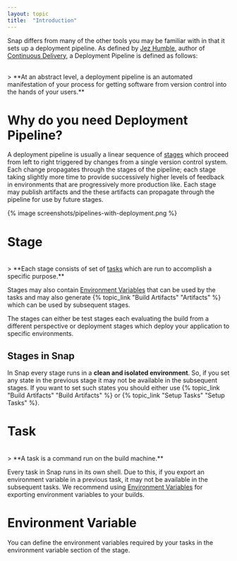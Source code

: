 ```yaml
---
layout: topic
title:  "Introduction"
---
```


Snap differs from many of the other tools you may be familiar with in that it sets up a deployment pipeline. As defined by <a href="http://jezhumble.net/">Jez Humble</a>, author of <a href="http://www.amazon.com/dp/0321601912?tag=contindelive-20">Continuous Delivery</a>, a Deployment Pipeline is defined as follows:

<br/>
> **At an abstract level, a deployment pipeline is an automated manifestation of your process for getting software from version control into the hands of your users.**

# Why do you need Deployment Pipeline?

A deployment pipeline is usually a linear sequence of <a href="/pipeline/#Stage">stages</a> which proceed from left to right triggered by changes from a single version control system. Each change propagates through the stages of the pipeline; each stage taking slightly more time to provide successively higher levels of feedback in environments that are progressively more production like. Each stage may publish artifacts and the these artifacts can propagate through the pipeline for use by future stages.

{% image screenshots/pipelines-with-deployment.png %}

# Stage

<br/>
> **Each stage consists of set of <a href="/pipeline/#Task">tasks</a> which are run to accomplish a specific purpose.**

<br/>

Stages may also contain <a href="/pipeline/#Environment-Variable">Environment Variables</a> that can be
used by the tasks and may also generate {% topic_link "Build Artifacts" "Artifacts" %} which can be used by subsequent stages.

The stages can either be test stages each evaluating the build from a different perspective or deployment
stages which deploy your application to specific environments.

## Stages in Snap

In Snap every stage runs in a **clean and isolated environment**. So, if you set any state in the previous stage it may not
be available in the subsequent stages. If you want to set such states you should either use {% topic_link "Build Artifacts" "Build Artifacts" %}
or {% topic_link "Setup Tasks" "Setup Tasks" %}.

# Task

<br/>
> **A task is a command run on the build machine.**

<br/>

Every task in Snap runs in its own shell. Due to this, if you export an environment variable in a previous task, it may not be available in the subsequent tasks.
We recommend using <a href="/pipeline/#Environment-Variable">Environment Variables</a> for exporting environment variables to your builds.

# Environment Variable

You can define the environment variables required by your tasks in the environment variable section of the stage.

